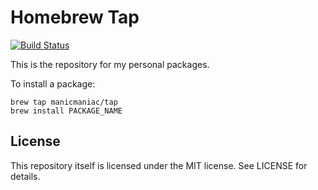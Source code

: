 Homebrew Tap
============

[![Build Status](https://travis-ci.org/manicmaniac/homebrew-tap.svg?branch=master)](https://travis-ci.org/manicmaniac/homebrew-tap)

This is the repository for my personal packages.

To install a package:

    brew tap manicmaniac/tap
    brew install PACKAGE_NAME

License
-------

This repository itself is licensed under the MIT license.
See LICENSE for details.
